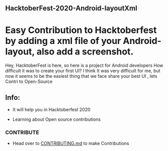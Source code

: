## HacktoberFest-2020-Android-layoutXml

# Easy Contribution to Hacktoberfest by adding a xml file of your Android-layout, also add a screenshot.

Hey, HacktoberFest is here, so here is a project for Android developers
How difficult it was to create your first UI?
I think It was very difficult for me, but now it seems to be the easiest thing that we face
share your best UI , lets Contri to Open-Source

## Info:

- It will help you in Hacktoberfest 2020

- Learning about Open source contributions

###  CONTRIBUTE
- Head over to [CONTRIBUTING.md](https://github.com/anamikasingh3/hacktoberFest-2020-Android-layoutXml/blob/master/CONTRIBUTING.md) to make Contributions 
